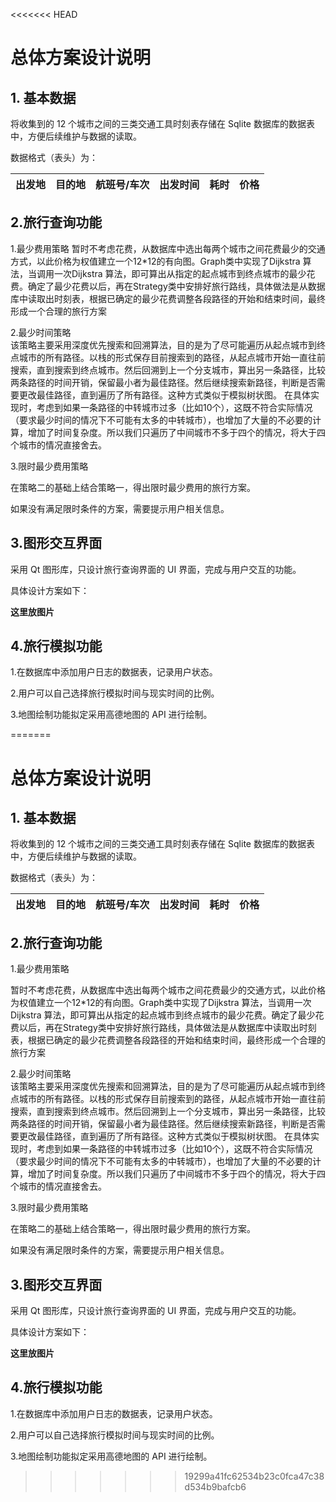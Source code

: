 <<<<<<< HEAD
# 总体方案设计说明

## 1. 基本数据
将收集到的 12 个城市之间的三类交通工具时刻表存储在 Sqlite 数据库的数据表中，方便后续维护与数据的读取。

数据格式（表头）为：

| 出发地 | 目的地 | 航班号/车次 | 出发时间 | 耗时 | 价格 |
| --- | --- | --- | --- | --- | --- |

## 2.旅行查询功能

1.最少费用策略
	暂时不考虑花费，从数据库中选出每两个城市之间花费最少的交通方式，以此价格为权值建立一个12*12的有向图。Graph类中实现了Dijkstra 算法，当调用一次Dijkstra 算法，即可算出从指定的起点城市到终点城市的最少花费。确定了最少花费以后，再在Strategy类中安排好旅行路线，具体做法是从数据库中读取出时刻表，根据已确定的最少花费调整各段路径的开始和结束时间，最终形成一个合理的旅行方案

2.最少时间策略  
	该策略主要采用深度优先搜索和回溯算法，目的是为了尽可能遍历从起点城市到终点城市的所有路径。以栈的形式保存目前搜索到的路径，从起点城市开始一直往前搜索，直到搜索到终点城市。然后回溯到上一个分支城市，算出另一条路径，比较两条路径的时间开销，保留最小者为最佳路径。然后继续搜索新路径，判断是否需要更改最佳路径，直到遍历了所有路径。这种方式类似于模拟树状图。 在具体实现时，考虑到如果一条路径的中转城市过多（比如10个），这既不符合实际情况（要求最少时间的情况下不可能有太多的中转城市），也增加了大量的不必要的计算，增加了时间复杂度。所以我们只遍历了中间城市不多于四个的情况，将大于四个城市的情况直接舍去。

3.限时最少费用策略

在策略二的基础上结合策略一，得出限时最少费用的旅行方案。

如果没有满足限时条件的方案，需要提示用户相关信息。

## 3.图形交互界面
采用 Qt 图形库，只设计旅行查询界面的 UI 界面，完成与用户交互的功能。

具体设计方案如下：

**这里放图片**

## 4.旅行模拟功能
1.在数据库中添加用户日志的数据表，记录用户状态。

2.用户可以自己选择旅行模拟时间与现实时间的比例。

3.地图绘制功能拟定采用高德地图的 API 进行绘制。

=======
# 总体方案设计说明

## 1. 基本数据
将收集到的 12 个城市之间的三类交通工具时刻表存储在 Sqlite 数据库的数据表中，方便后续维护与数据的读取。

数据格式（表头）为：

| 出发地 | 目的地 | 航班号/车次 | 出发时间 | 耗时 | 价格 |
| --- | --- | --- | --- | --- | --- |

## 2.旅行查询功能

1.最少费用策略

​	暂时不考虑花费，从数据库中选出每两个城市之间花费最少的交通方式，以此价格为权值建立一个12*12的有向图。Graph类中实现了Dijkstra 算法，当调用一次Dijkstra 算法，即可算出从指定的起点城市到终点城市的最少花费。确定了最少花费以后，再在Strategy类中安排好旅行路线，具体做法是从数据库中读取出时刻表，根据已确定的最少花费调整各段路径的开始和结束时间，最终形成一个合理的旅行方案

2.最少时间策略
​	
	该策略主要采用深度优先搜索和回溯算法，目的是为了尽可能遍历从起点城市到终点城市的所有路径。以栈的形式保存目前搜索到的路径，从起点城市开始一直往前搜索，直到搜索到终点城市。然后回溯到上一个分支城市，算出另一条路径，比较两条路径的时间开销，保留最小者为最佳路径。然后继续搜索新路径，判断是否需要更改最佳路径，直到遍历了所有路径。这种方式类似于模拟树状图。
	在具体实现时，考虑到如果一条路径的中转城市过多（比如10个），这既不符合实际情况（要求最少时间的情况下不可能有太多的中转城市），也增加了大量的不必要的计算，增加了时间复杂度。所以我们只遍历了中间城市不多于四个的情况，将大于四个城市的情况直接舍去。

3.限时最少费用策略

在策略二的基础上结合策略一，得出限时最少费用的旅行方案。

如果没有满足限时条件的方案，需要提示用户相关信息。

## 3.图形交互界面
采用 Qt 图形库，只设计旅行查询界面的 UI 界面，完成与用户交互的功能。

具体设计方案如下：

**这里放图片**

## 4.旅行模拟功能
1.在数据库中添加用户日志的数据表，记录用户状态。

2.用户可以自己选择旅行模拟时间与现实时间的比例。

3.地图绘制功能拟定采用高德地图的 API 进行绘制。

>>>>>>> 19299a41fc62534b23c0fca47c38d534b9bafcb6
